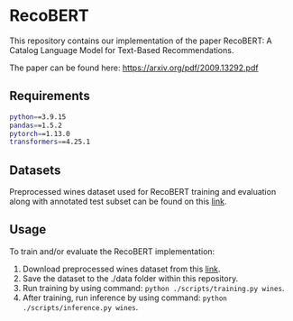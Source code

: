 # RecoBERT

This repository contains our implementation of the paper RecoBERT: A Catalog Language Model for Text-Based Recommendations.

The paper can be found here: https://arxiv.org/pdf/2009.13292.pdf

## Requirements

```bash
python==3.9.15
pandas==1.5.2
pytorch==1.13.0
transformers==4.25.1
```

## Datasets

Preprocessed wines dataset used for RecoBERT training and evaluation along with annotated test subset can be found on this [link](https://drive.google.com/file/d/1oxtPgy14t3rdd5g_AVpiRRfquZU-5MFJ/view?usp=sharing).

## Usage

To train and/or evaluate the RecoBERT implementation:

1. Download preprocessed wines dataset from this [link](https://drive.google.com/file/d/1oxtPgy14t3rdd5g_AVpiRRfquZU-5MFJ/view?usp=sharing).
2. Save the dataset to the ./data folder within this repository.
3. Run training by using command: ```python ./scripts/training.py wines```.
4. After training, run inference by using command: ```python ./scripts/inference.py wines```.
